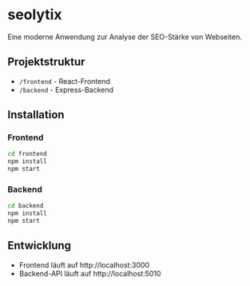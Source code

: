 # seolytix

Eine moderne Anwendung zur Analyse der SEO-Stärke von Webseiten.

## Projektstruktur

- `/frontend` - React-Frontend
- `/backend` - Express-Backend

## Installation

### Frontend

```bash
cd frontend
npm install
npm start
```

### Backend

```bash
cd backend
npm install
npm start
```

## Entwicklung

- Frontend läuft auf http://localhost:3000
- Backend-API läuft auf http://localhost:5010
